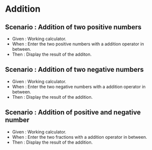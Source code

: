 # Addition

## Scenario : Addition of two positive numbers

- Given : Working calculator.
- When : Enter the two positive numbers with a addition operator in between.
- Then : Display the result of the additon.

## Scenario : Addition of two negative numbers

- Given : Working calculator.
- When : Enter the two negative numbers with a addition operator in between.
- Then : Display the result of the addition.

## Scenario : Addition of positive and negative number

- Given : Working calculator.
- When : Enter the two fractions with a addition operator in between.
- Then : Display the result of the addition.
